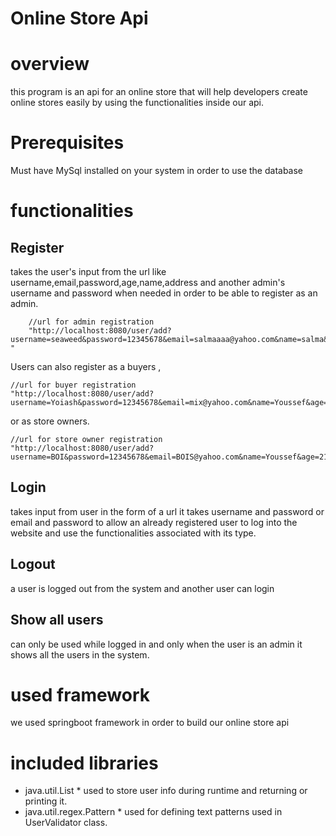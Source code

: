 # Online Store Api

# overview
this program is an api for an online store that will help developers create online stores easily by using the functionalities inside our api.

# Prerequisites
Must have MySql installed on your system in order to use the database

# functionalities
## Register ##

takes the user's input from the url like username,email,password,age,name,address and another admin's username and 
password when needed in order to be able to register as an admin.  
        
        //url for admin registration
        "http://localhost:8080/user/add?    username=seaweed&password=12345678&email=salmaaaa@yahoo.com&name=salma&age=21&addedByUsername=alienska&addedByPassword=0987654321&type=2    "
Users can also register as a buyers ,

    //url for buyer registration
    "http://localhost:8080/user/add?username=Yoiash&password=12345678&email=mix@yahoo.com&name=Youssef&age=21&address=october&type=1"
    
 or as store owners.
 
    //url for store owner registration
    "http://localhost:8080/user/add?username=BOI&password=12345678&email=BOIS@yahoo.com&name=Youssef&age=21&type=3"
   
    
    
## Login ##

 takes input from user in the form of a url it takes username and password or email and password to allow an already registered
 user to log into the website and use the functionalities associated with its type. 

    
## Logout ##
    
  a user is logged out from the system and another user can login
    
## Show all users ##

  can only be used while logged in and only when the user is an admin it shows all the users in the system.
    
# used framework
we used springboot framework in order to build our online store api

# included libraries
* java.util.List
        * used to store user info during runtime and returning or printing it.
* java.util.regex.Pattern
        * used for defining text patterns used in UserValidator class.
